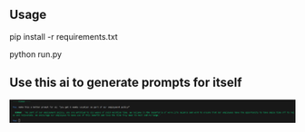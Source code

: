 ## Usage

pip install -r requirements.txt

python run.py

## Use this ai to generate prompts for itself

![alt text](images/prompt_generation_example.PNG)